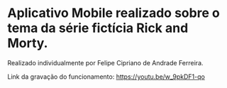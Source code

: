 # Aplicativo Mobile realizado sobre o tema da série fictícia Rick and Morty.
Realizado individualmente por Felipe Cipriano de Andrade Ferreira.

Link da gravação do funcionamento: https://youtu.be/w_9pkDF1-qo
